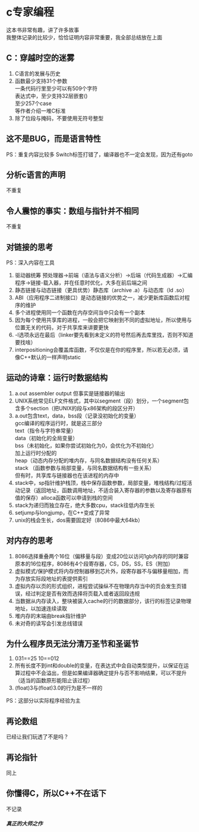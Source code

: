 # c专家编程
这本书非常有趣，讲了许多故事  
我整体记录的比较少，恰恰证明内容非常重要，我全部总结放在上面
## C：穿越时空的迷雾

1. C语言的发展与历史
2. 函数最少支持31个参数  
一条代码行里至少可以有509个字符  
表达式中，至少支持32层嵌套()  
至少257个case  
等作者介绍一堆C标准
3. 除了位段与掩码，不要使用无符号整型

## 这不是BUG，而是语言特性

PS：重复内容比较多
Switch标签打错了，编译器也不一定会发现，因为还有goto

## 分析c语言的声明

不重复

## 令人震惊的事实：数组与指针并不相同
不重复

## 对链接的思考

PS：深入内容在工具

1. 驱动器统筹 预处理器->前端（语法与语义分析）->后端（代码生成器）->汇编程序->链接-载入器，并在任意时优化，大多在前后端之间
2. 静态链接与动态链接（更具优势）静态库（archive .a）与动态库（ld .so）
3. ABI（应用程序二进制接口）是动态链接的优势之一，减少更新库函数后对程序的维护
4. 多个进程使用同一个函数在内存空间当中只会有一个副本
5. 因为每个使用共享库的进程，一般会把它映射到不同的虚拟地址，所以使用与位置无关的代码，对于共享库来讲要更快
6. -l选项永远在最后（linker要先看到未定义的符号然后再去库里找，否则不知道要找啥）
7. interpositioning会覆盖库函数，不仅仅是在你的程序里，所以若无必须，请像C++默认的一样声明static

## 运动的诗章：运行时数据结构

1. a.out assembler output 但事实是链接器的输出
2. UNIX系统常见ELF文件格式，其中以segment（段）划分，一个segment包含多个section（把UNIX的段与x86架构的段区分开）
3. a.out包含text，data，bss段（记录没初始化的变量）  
gcc编译的程序运行时，就是这三部分  
text（指令与字符串常量）  
data（初始化的全局变量）  
bss（未初始化，如果你尝试初始化为0，会优化为不初始化）  
加上运行时分配的  
heap（动态内存分配的堆内存，与同名数据结构没有任何关系）  
stack （函数参数与局部变量，与同名数据结构有一些关系）  
但有时，共享库与链接器也在该进程的内存中  
4. stack中，sp指针维护栈顶，栈中保存函数参数，局部变量，堆栈结构/过程活动记录（返回地址，函数调用地址，不适合装入寄存器的参数以及寄存器原有值的保存）alloca函数可以申请到栈的空间
5. stack为递归而独立存在，绝大多数cpu，stack往低内存生长
6. setjump与longjump，在C++变成了异常
7. unix的栈会生长，dos需要固定好（8086中最大64kb）

## 对内存的思考
1. 8086选择重叠两个16位（偏移量与段）变成20位以访问1gb内存的同时兼容原本的16位程序，8086有4个段寄存器，CS，DS，SS，ES（附加）
2. 虚拟模式/保护模式将内存控制器移到芯片外，段寄存器不与偏移量相加，而为存放实际段地址的表提供索引
3. 虚拟内存以页的形式组织，进程尝试操纵不在物理内存当中的页会发生页错误，经过判定是否有效而选择将页载入或者返回段违规
4. 当数据从内存读入，整块被装入cache的行的数据部分，该行的标签记录物理地址，以加速连续读取
5. 堆内存的末端由break指针维护
6. 未对奇的读写会引发总线错误

## 为什么程序员无法分清万圣节和圣诞节
1. 031==25 10==012
2. 所有长度不到int和double的变量，在表达式中会自动类型提升，以保证在运算过程中不会溢出，但是如果编译器确定提升与否不影响结果，可以不提升（适当的函数原形能阻止该过程）
3. (float)3与(float)3.0的行为是不一样的

PS：这部分以实际程序经验为主

## 再论数组

已经让我们玩透了不是吗？

## 再论指针

同上

## 你懂得C，所以C++不在话下

不记录

#### _真正的大师之作_